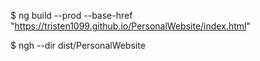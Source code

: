 $ ng build --prod --base-href "https://tristen1099.github.io/PersonalWebsite/index.html"

$ ngh --dir dist/PersonalWebsite